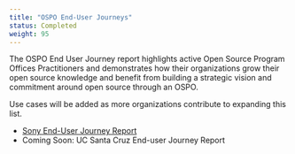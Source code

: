 ```yaml
---
title: "OSPO End-User Journeys"
status: Completed
weight: 95
---
```


The OSPO End User Journey report highlights active Open Source Program Offices Practitioners and
demonstrates how their organizations grow their open source knowledge and benefit from building a
strategic vision and commitment around open source through an OSPO. 

Use cases will be added as more organizations contribute to expanding this list.

* [Sony End-User Journey Report](https://github.com/todogroup/ospology/files/13006962/sony_end-user-OSPOCaseStudy.pdf)
* Coming Soon: UC Santa Cruz End-user Journey Report

